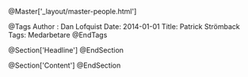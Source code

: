 @Master['_layout/master-people.html']

@Tags
Author : Dan Lofquist
Date: 2014-01-01
Title: Patrick Strömback
Tags: Medarbetare
@EndTags

@Section['Headline']
@EndSection

@Section['Content']
@EndSection